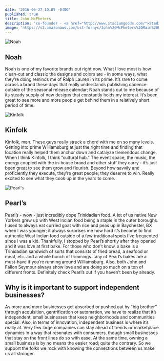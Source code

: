 ```yaml
---
date: '2016-06-27 10:09 -0400'
published: true
title: John McPheters
description: 'co-founder - <a href="http://www.stadiumgoods.com/">Stadium Goods</a>'
image: 'https://s3.amazonaws.com/bst-fornyc/John%20McPheters%20Main%20Portrait.jpg'
---
```

![Noah](https://s3.amazonaws.com/bst-fornyc/John%20McPheters%20NOAH%20Main.jpg)
## Noah

Noah is one of my favorite brands out right now. What I love most is how clean-cut and classic the designs and colors are - in some ways, what they’re doing reminds me of Ralph Lauren in its prime. It’s rare to come across a brand these days that really understands publishing cadence outside of the seasonal release calendar; Noah stands out to me because of its steady supply of new designs that constantly holds my interest. It’s been great to see more and more people get behind them in a relatively short period of time.

![Kinfolk](https://s3.amazonaws.com/bst-fornyc/John%20McPheters%20Kinfolk.jpg)
## Kinfolk

Kinfolk, man. These guys really struck a chord with me on so many levels. Getting into prime Williamsburg at just the right time and finding that location really helped them anchor down and catalyze tremendous change.  When I think Kinfolk, I think “cultural hub.” The event space, the music, the energy coupled with the in-house brand and other stuff they carry - it’s just been great to see them grow and flourish. Beyond how savvily and proficiently they execute, they’re great people; they deserve to win. Really excited to see what they cook up in the years to come. 

![Pearl's](https://s3.amazonaws.com/bst-fornyc/John%20McPheters%20Pearl's%20Main.jpg)
## Pearl’s

Pearl’s - wow - just incredibly dope Trinidadian food. A lot of us native New Yorkers grew up with West Indian food being a staple in the outer boroughs. I used to always eat curried goat with rice and peas up in Baychester, BX when I was younger; it always surprises me how hard it’s become to find authentic West Indian food outside of a few traditional spots I’ve frequented since I was a kid. Thankfully, I stopped by Pearl’s shortly after they opened and it was love at first bake. For those who don’t know, a bake is a Trinidadian sandwich of sorts that consists of fried bread, a seafood or meat, etc. and a whole bunch of trimmings…any of Pearl’s bakes are a must-have if you’re running around Williamsburg. Also, both John and Fallon Seymour always show love and are doing so much on a ton of different fronts.  Definitely check Pearl’s out if you haven’t been by already. 

## Why is it important to support independent businesses?

As more and more businesses get absorbed or pushed out by “big brother” through acquisition, gentrification or automation, we have to realize that it’s independent, small businesses that keep neighborhoods and communities special. Also, in terms of innovation, independent business is where it’s really at. Very few large companies can stay ahead of trends or marketplace dynamics in a way that resonates with consumers, though small businesses that stay on the front lines do so with ease. At the same time, owning a small business is by no means the easier road; quite the contrary. So we support the folks we rock with knowing the connections between us make us all stronger.
